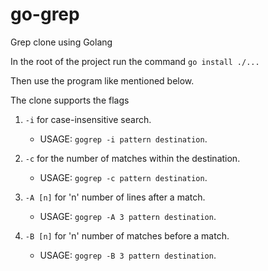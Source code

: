 # go-grep
Grep clone using Golang

In the root of the project run the command `go install ./...`

Then use the program like mentioned below.

The clone supports the flags 

1. `-i` for case-insensitive search.
    - USAGE: `gogrep -i pattern destination`.

2. `-c` for the number of matches within the destination.
    - USAGE: `gogrep -c pattern destination`.

3. `-A [n]` for 'n' number of lines after a match.

    - USAGE: `gogrep -A 3 pattern destination`.

4. `-B [n]` for 'n' number of matches before a match.
    - USAGE: `gogrep -B 3 pattern destination`.

